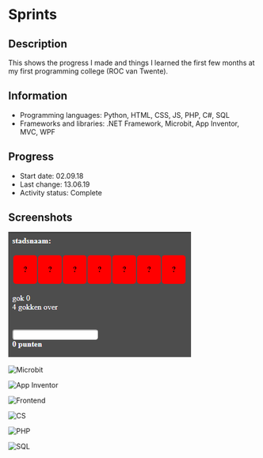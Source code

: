 # Sprints

## Description
This shows the progress I made and things I learned the first few months at my first programming college (ROC van Twente).


## Information
- Programming languages: Python, HTML, CSS, JS, PHP, C#, SQL
- Frameworks and libraries: .NET Framework, Microbit, App Inventor, MVC, WPF


## Progress
- Start date: 02.09.18
- Last change: 13.06.19
- Activity status: Complete


## Screenshots
![Frontend](/Screenshots/Frontend.png)

![Microbit](https://github.com/Emanuel-de-Jong/Sprints/blob/master/Screenshots/App%20Inventor.png)

![App Inventor](https://raw.githubusercontent.com/Emanuel-de-Jong/Sprints/master/Screenshots/App%20Inventor.png)

![Frontend](https://raw.githubusercontent.com/Emanuel-de-Jong/Sprints/master/Screenshots/Frontend.png)

![CS](https://raw.githubusercontent.com/Emanuel-de-Jong/Sprints/master/Screenshots/CS.png)

![PHP](https://raw.githubusercontent.com/Emanuel-de-Jong/Sprints/master/Screenshots/PHP.png)

![SQL](https://raw.githubusercontent.com/Emanuel-de-Jong/Sprints/master/Screenshots/SQL.png)
